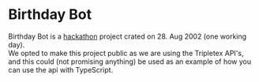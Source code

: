 # Birthday Bot
Birthday Bot is a [hackathon](https://en.wikipedia.org/wiki/Hackathon) project crated on 28. Aug 2002 (one working day).  
We opted to make this project public as we are using the Tripletex API's, and this could (not promising anything) be used as an
example of how you can use the api with TypeScript.
